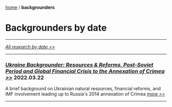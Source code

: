 [home](https://cx7.dev/) / **backgrounders**

# Backgrounders by date

-----

*[All research by date >>](https://cx7.dev/research/by_date.html)*

-----

### [*Ukraine Backgrounder: Resources & Reforms, Post-Soviet Period and Global Financial Crisis to the Annexation of Crimea >>*](https://cx7.dev/backgrounders/1_Ukraine_Cox.html) **2022.03.22**

A brief background on Ukrainian natural resources, financial reforms, and IMF involvement leading up to Russia's 2014 annexation of Crimea [*more >>*](https://cx7.dev/backgrounders/1_Ukraine_Cox.html)

-------
